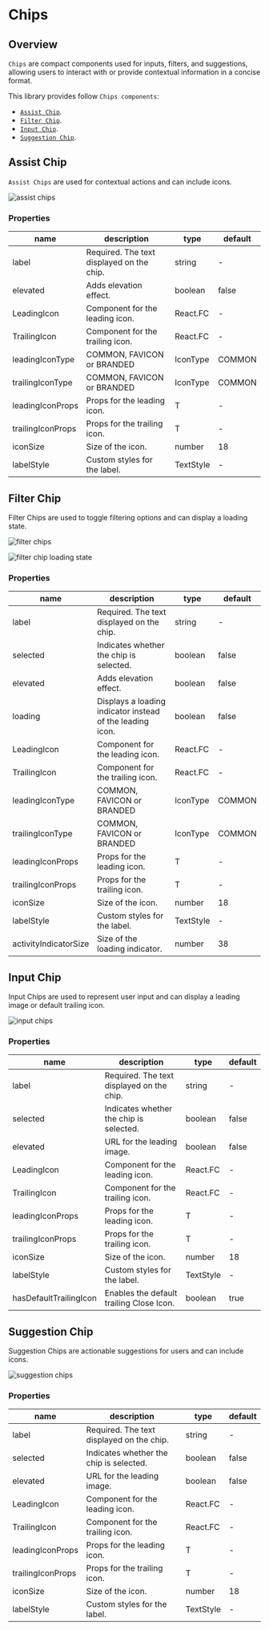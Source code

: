 # Chips

## Overview

```Chips``` are compact components used for inputs, filters, and suggestions, allowing users to interact with or provide contextual information in a concise format.

This library provides follow ```Chips components```:

- [```Assist Chip```](#assist-chip).
- [```Filter Chip```](#filter-chip).
- [```Input Chip```](#input-chip).
- [```Suggestion Chip```](#suggestion-chip).

## Assist Chip

```Assist Chips``` are used for contextual actions and can include icons.

![assist chips](https://ik.imagekit.io/Computools/rn-material-components/assist_chip.png?updatedAt=1734450064327)

### Properties

| name | description | type | default |
| ------ | ------ | ------ | ---- |
| label | Required. The text displayed on the chip. | string | - |
| elevated | Adds elevation effect. | boolean | false |
| LeadingIcon | Component for the leading icon. | React.FC | - |
| TrailingIcon | Component for the trailing icon. | React.FC | - |
| leadingIconType | COMMON, FAVICON or BRANDED | IconType | COMMON |
| trailingIconType | COMMON, FAVICON or BRANDED | IconType | COMMON |
| leadingIconProps | Props for the leading icon. | T | - |
| trailingIconProps | Props for the trailing icon. | T | - |
| iconSize | Size of the icon. | number | 18 |
| labelStyle | Custom styles for the label. | TextStyle | - |

## Filter Chip

Filter Chips are used to toggle filtering options and can display a loading state.

![filter chips](https://ik.imagekit.io/Computools/rn-material-components/filter_chip.png?updatedAt=1734450064378)

![filter chip loading state](https://ik.imagekit.io/Computools/rn-material-components/filter_chip_loading_state.gif?updatedAt=1734450161294)

### Properties

| name | description | type | default |
| ------ | ------ | ------ | ---- |
| label | Required. The text displayed on the chip. | string | - |
| selected | Indicates whether the chip is selected. | boolean | false |
| elevated | Adds elevation effect.	 | boolean | false |
| loading | Displays a loading indicator instead of the leading icon. | boolean |false |
| LeadingIcon | Component for the leading icon. | React.FC | - |
| TrailingIcon | Component for the trailing icon. | React.FC | - |
| leadingIconType | COMMON, FAVICON or BRANDED | IconType | COMMON |
| trailingIconType | COMMON, FAVICON or BRANDED | IconType | COMMON |
| leadingIconProps | Props for the leading icon. | T | - |
| trailingIconProps | Props for the trailing icon. | T | - |
| iconSize | Size of the icon. | number | 18 |
| labelStyle | Custom styles for the label. | TextStyle | - |
| activityIndicatorSize | Size of the loading indicator.| number | 38 |

## Input Chip

Input Chips are used to represent user input and can display a leading image or default trailing icon.

![input chips](https://ik.imagekit.io/Computools/rn-material-components/input_chip.png?updatedAt=1734450064308)

### Properties

| name | description | type | default |
| ------ | ------ | ------ | ---- |
| label | Required. The text displayed on the chip. | string | - |
| selected | Indicates whether the chip is selected. | boolean | false |
| elevated | URL for the leading image. | boolean | false |
| LeadingIcon | Component for the leading icon. | React.FC | - |
| TrailingIcon | Component for the trailing icon. | React.FC | - |
| leadingIconProps | Props for the leading icon. | T | - |
| trailingIconProps | Props for the trailing icon. | T | - |
| iconSize | Size of the icon. | number | 18 |
| labelStyle | Custom styles for the label. | TextStyle | -
| hasDefaultTrailingIcon | Enables the default trailing Close Icon. | boolean | true |

## Suggestion Chip

Suggestion Chips are actionable suggestions for users and can include icons.

![suggestion chips](https://ik.imagekit.io/Computools/rn-material-components/suggestion_chip.png?updatedAt=1734450064429)

### Properties

| name | description | type | default |
| ------ | ------ | ------ | ---- |
| label | Required. The text displayed on the chip. | string | - |
| selected | Indicates whether the chip is selected. | boolean | false |
| elevated | URL for the leading image. | boolean | false |
| LeadingIcon | Component for the leading icon. | React.FC | - |
| TrailingIcon | Component for the trailing icon. | React.FC | - |
| leadingIconProps | Props for the leading icon. | T | - |
| trailingIconProps | Props for the trailing icon. | T | - |
| iconSize | Size of the icon. | number | 18 |
| labelStyle | Custom styles for the label. | TextStyle | -

